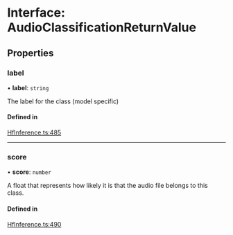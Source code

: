 # Interface: AudioClassificationReturnValue

## Properties

### label

• **label**: `string`

The label for the class (model specific)

#### Defined in

[HfInference.ts:485](https://github.com/huggingface/huggingface.js/blob/main/packages/inference/src/HfInference.ts#L485)

___

### score

• **score**: `number`

A float that represents how likely it is that the audio file belongs to this class.

#### Defined in

[HfInference.ts:490](https://github.com/huggingface/huggingface.js/blob/main/packages/inference/src/HfInference.ts#L490)
